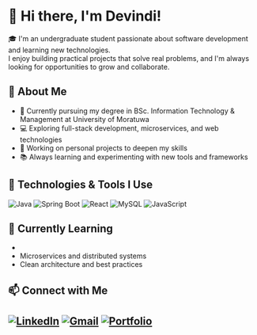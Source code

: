 
# 👋 Hi there, I'm Devindi!

🎓 I'm an undergraduate student passionate about software development and learning new technologies.  
I enjoy building practical projects that solve real problems, and I'm always looking for opportunities to grow and collaborate.

## 🚀 About Me
- 🏫 Currently pursuing my degree in BSc. Information Technology & Management at University of Moratuwa
- 💻 Exploring full-stack development, microservices, and web technologies
- 🔭 Working on personal projects to deepen my skills
- 📚 Always learning and experimenting with new tools and frameworks


## 🔧 Technologies & Tools I Use
![Java](https://img.shields.io/badge/Java-ED8B00?style=for-the-badge&logo=java&logoColor=white)
![Spring Boot](https://img.shields.io/badge/SpringBoot-6DB33F?style=for-the-badge&logo=spring&logoColor=white)
![React](https://img.shields.io/badge/React-20232A?style=for-the-badge&logo=react&logoColor=61DAFB)
![MySQL](https://img.shields.io/badge/MySQL-00758F?style=for-the-badge&logo=mysql&logoColor=white)
![JavaScript](https://img.shields.io/badge/JavaScript-F7DF1E?style=for-the-badge&logo=javascript&logoColor=black)


## 🌱 Currently Learning
- 
- Microservices and distributed systems
- Clean architecture and best practices


## 📫 Connect with Me
[![LinkedIn](https://img.shields.io/badge/LinkedIn-blue?style=for-the-badge&logo=linkedin&logoColor=white)](https://www.linkedin.com/in/devindi-peiris-2698b4271?original_referer=)
[![Gmail](https://img.shields.io/badge/Email-D14836?style=for-the-badge&logo=gmail&logoColor=white)](mailto:your.email@example.com)
[![Portfolio](https://img.shields.io/badge/Portfolio-000000?style=for-the-badge&logo=firefox&logoColor=white)](https://devindipeiris.github.io/devindi_peiris)
---


  


<!--
**DevindiPeiris/DevindiPeiris** is a ✨ _special_ ✨ repository because its `README.md` (this file) appears on your GitHub profile.

Here are some ideas to get you started:

- 🔭 I’m currently working on ...
- 🌱 I’m currently learning ...
- 👯 I’m looking to collaborate on ...
- 🤔 I’m looking for help with ...
- 💬 Ask me about ...
- 📫 How to reach me: ...
- 😄 Pronouns: ...
- ⚡ Fun fact: ...
-->
